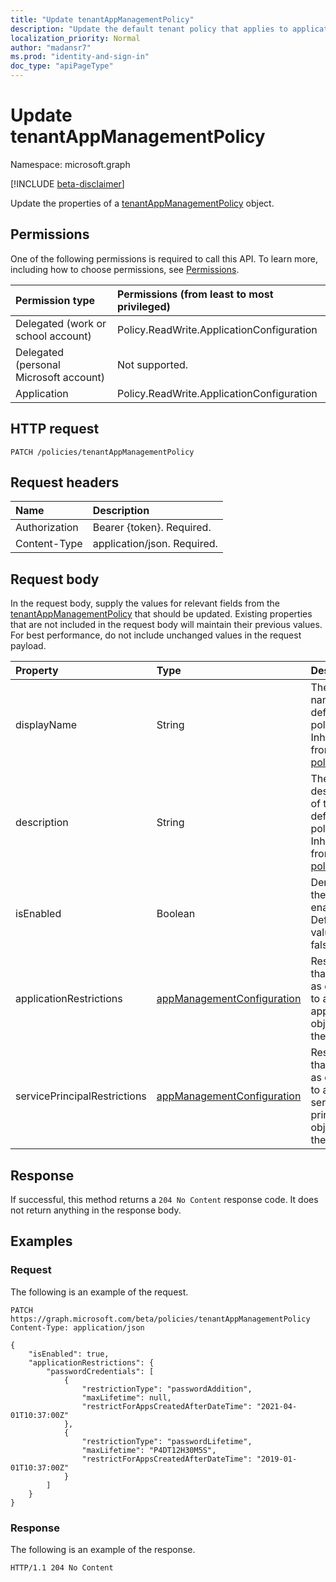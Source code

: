 ```yaml
---
title: "Update tenantAppManagementPolicy"
description: "Update the default tenant policy that applies to applications and service principals objects."
localization_priority: Normal
author: "madansr7"
ms.prod: "identity-and-sign-in"
doc_type: "apiPageType"
---
```


# Update tenantAppManagementPolicy

Namespace: microsoft.graph

[!INCLUDE [beta-disclaimer](../../includes/beta-disclaimer.md)]

Update the properties of a [tenantAppManagementPolicy](../resources/tenantAppManagementPolicy.md) object.

## Permissions

One of the following permissions is required to call this API. To learn more, including how to choose permissions, see [Permissions](/graph/permissions-reference).

| Permission type                        | Permissions (from least to most privileged)                                                |
| :------------------------------------- | :--------------------------------------------------------- |
| Delegated (work or school account)     | Policy.ReadWrite.ApplicationConfiguration |
| Delegated (personal Microsoft account) | Not supported.                                             |
| Application                            | Policy.ReadWrite.ApplicationConfiguration |

## HTTP request

<!-- { "blockType": "ignored" } -->

```http
PATCH /policies/tenantAppManagementPolicy
```

## Request headers

| Name          | Description                 |
| :------------ | :-------------------------- |
| Authorization | Bearer {token}. Required.   |
| Content-Type  | application/json. Required. |

## Request body

In the request body, supply the values for relevant fields from the [tenantAppManagementPolicy](../resources/tenantAppManagementPolicy.md) that should be updated. Existing properties that are not included in the request body will maintain their previous values. For best performance, do not include unchanged values in the request payload.

| Property                | Type                                                                        | Description |
|:------------------------|:----------------------------------------------------------------------------|:----------------------------------------------------|
| displayName                  | String                                                                   | The display name of the default policy. Inherited from [policyBase](../resources/policybase.md).                                |
| description                  | String                                                                   | The description of the default policy. Inherited from [policyBase](../resources/policybase.md).                                |
| isEnabled                    | Boolean                                                                  | Denotes if the policy is enabled. Default value is false.                                    |
| applicationRestrictions      | [appManagementConfiguration](../resources/appManagementConfiguration.md) | Restrictions that apply as default to all application objects in the tenant.               |
| servicePrincipalRestrictions | [appManagementConfiguration](../resources/appManagementConfiguration.md) | Restrictions that apply as default to all service principal objects in the tenant. |

## Response

If successful, this method returns a `204 No Content` response code. It does not return anything in the response body.

## Examples

### Request

The following is an example of the request.


<!-- {
  "blockType": "request",
  "name": "update_tenantAppManagementPolicy"
}-->

```msgraph-interactive
PATCH https://graph.microsoft.com/beta/policies/tenantAppManagementPolicy
Content-Type: application/json

{
    "isEnabled": true,
    "applicationRestrictions": {
        "passwordCredentials": [
            {
                "restrictionType": "passwordAddition",
                "maxLifetime": null,
                "restrictForAppsCreatedAfterDateTime": "2021-04-01T10:37:00Z"
            },
            {
                "restrictionType": "passwordLifetime",
                "maxLifetime": "P4DT12H30M5S",
                "restrictForAppsCreatedAfterDateTime": "2019-01-01T10:37:00Z"
            }
        ]
    }
}
```

### Response

The following is an example of the response.

<!-- {
  "blockType": "response",
  "truncated": false
} -->

```http
HTTP/1.1 204 No Content
```

<!-- uuid: 16cd6b66-4b1a-43a1-adaf-3a886856ed98
2019-02-04 14:57:30 UTC -->
<!-- {
  "type": "#page.annotation",
  "description": "Update tenantAppManagementPolicy",
  "keywords": "",
  "section": "documentation",
  "tocPath": ""
}-->
